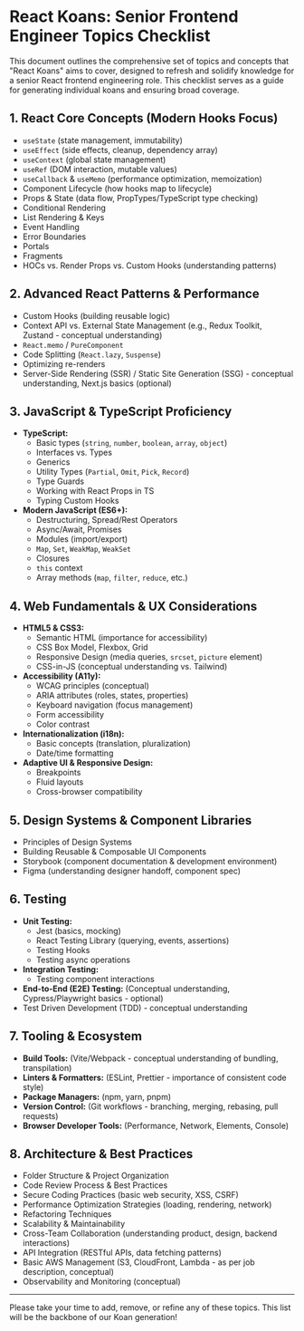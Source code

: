 # React Koans: Senior Frontend Engineer Topics Checklist

This document outlines the comprehensive set of topics and concepts that "React Koans" aims to cover, designed to refresh and solidify knowledge for a senior React frontend engineering role. This checklist serves as a guide for generating individual koans and ensuring broad coverage.

## 1. React Core Concepts (Modern Hooks Focus)

- `useState` (state management, immutability)
- `useEffect` (side effects, cleanup, dependency array)
- `useContext` (global state management)
- `useRef` (DOM interaction, mutable values)
- `useCallback` & `useMemo` (performance optimization, memoization)
- Component Lifecycle (how hooks map to lifecycle)
- Props & State (data flow, PropTypes/TypeScript type checking)
- Conditional Rendering
- List Rendering & Keys
- Event Handling
- Error Boundaries
- Portals
- Fragments
- HOCs vs. Render Props vs. Custom Hooks (understanding patterns)

## 2. Advanced React Patterns & Performance

- Custom Hooks (building reusable logic)
- Context API vs. External State Management (e.g., Redux Toolkit, Zustand - conceptual understanding)
- `React.memo` / `PureComponent`
- Code Splitting (`React.lazy`, `Suspense`)
- Optimizing re-renders
- Server-Side Rendering (SSR) / Static Site Generation (SSG) - conceptual understanding, Next.js basics (optional)

## 3. JavaScript & TypeScript Proficiency

- **TypeScript:**
  - Basic types (`string`, `number`, `boolean`, `array`, `object`)
  - Interfaces vs. Types
  - Generics
  - Utility Types (`Partial`, `Omit`, `Pick`, `Record`)
  - Type Guards
  - Working with React Props in TS
  - Typing Custom Hooks
- **Modern JavaScript (ES6+):**
  - Destructuring, Spread/Rest Operators
  - Async/Await, Promises
  - Modules (import/export)
  - `Map`, `Set`, `WeakMap`, `WeakSet`
  - Closures
  - `this` context
  - Array methods (`map`, `filter`, `reduce`, etc.)

## 4. Web Fundamentals & UX Considerations

- **HTML5 & CSS3:**
  - Semantic HTML (importance for accessibility)
  - CSS Box Model, Flexbox, Grid
  - Responsive Design (media queries, `srcset`, `picture` element)
  - CSS-in-JS (conceptual understanding vs. Tailwind)
- **Accessibility (A11y):**
  - WCAG principles (conceptual)
  - ARIA attributes (roles, states, properties)
  - Keyboard navigation (focus management)
  - Form accessibility
  - Color contrast
- **Internationalization (i18n):**
  - Basic concepts (translation, pluralization)
  - Date/time formatting
- **Adaptive UI & Responsive Design:**
  - Breakpoints
  - Fluid layouts
  - Cross-browser compatibility

## 5. Design Systems & Component Libraries

- Principles of Design Systems
- Building Reusable & Composable UI Components
- Storybook (component documentation & development environment)
- Figma (understanding designer handoff, component spec)

## 6. Testing

- **Unit Testing:**
  - Jest (basics, mocking)
  - React Testing Library (querying, events, assertions)
  - Testing Hooks
  - Testing async operations
- **Integration Testing:**
  - Testing component interactions
- **End-to-End (E2E) Testing:** (Conceptual understanding, Cypress/Playwright basics - optional)
- Test Driven Development (TDD) - conceptual understanding

## 7. Tooling & Ecosystem

- **Build Tools:** (Vite/Webpack - conceptual understanding of bundling, transpilation)
- **Linters & Formatters:** (ESLint, Prettier - importance of consistent code style)
- **Package Managers:** (npm, yarn, pnpm)
- **Version Control:** (Git workflows - branching, merging, rebasing, pull requests)
- **Browser Developer Tools:** (Performance, Network, Elements, Console)

## 8. Architecture & Best Practices

- Folder Structure & Project Organization
- Code Review Process & Best Practices
- Secure Coding Practices (basic web security, XSS, CSRF)
- Performance Optimization Strategies (loading, rendering, network)
- Refactoring Techniques
- Scalability & Maintainability
- Cross-Team Collaboration (understanding product, design, backend interactions)
- API Integration (RESTful APIs, data fetching patterns)
- Basic AWS Management (S3, CloudFront, Lambda - as per job description, conceptual)
- Observability and Monitoring (conceptual)

---

Please take your time to add, remove, or refine any of these topics. This list will be the backbone of our Koan generation!
